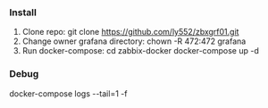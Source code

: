 ### Install
1) Clone repo:
git clone https://github.com/ly552/zbxgrf01.git
2) Change owner grafana directory:
chown -R 472:472 grafana
3) Run docker-compose:
cd zabbix-docker
docker-compose up -d

### Debug
docker-compose logs --tail=1 -f
